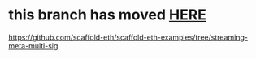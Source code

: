 # this branch has moved [HERE](https://github.com/scaffold-eth/scaffold-eth-examples/tree/streaming-meta-multi-sig)

https://github.com/scaffold-eth/scaffold-eth-examples/tree/streaming-meta-multi-sig
